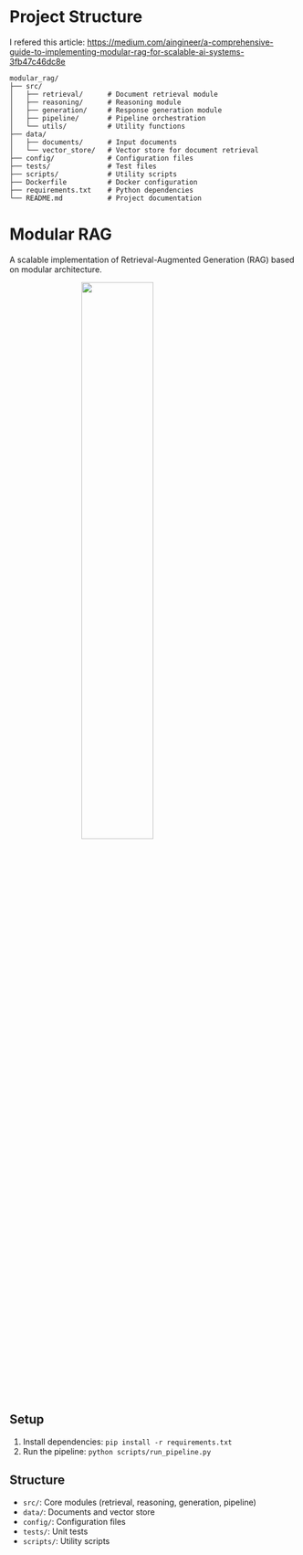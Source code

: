 # Project Structure
I refered this article: https://medium.com/aingineer/a-comprehensive-guide-to-implementing-modular-rag-for-scalable-ai-systems-3fb47c46dc8e


```
modular_rag/
├── src/
│   ├── retrieval/      # Document retrieval module
│   ├── reasoning/      # Reasoning module
│   ├── generation/     # Response generation module
│   ├── pipeline/       # Pipeline orchestration
│   └── utils/          # Utility functions
├── data/
│   ├── documents/      # Input documents
│   └── vector_store/   # Vector store for document retrieval
├── config/             # Configuration files
├── tests/              # Test files
├── scripts/            # Utility scripts
├── Dockerfile          # Docker configuration
├── requirements.txt    # Python dependencies
└── README.md           # Project documentation
```

# Modular RAG
A scalable implementation of Retrieval-Augmented Generation (RAG) based on modular architecture.

<div style="display: block; width: 100%;">
  <img src="https://github.com/user-attachments/assets/13a00264-ccfc-4efe-93bf-4cd01076a7fe" width="50%" style="display: block; margin: 0 auto;" />
</div>



## Setup
1. Install dependencies: `pip install -r requirements.txt`
2. Run the pipeline: `python scripts/run_pipeline.py`

## Structure
- `src/`: Core modules (retrieval, reasoning, generation, pipeline)
- `data/`: Documents and vector store
- `config/`: Configuration files
- `tests/`: Unit tests
- `scripts/`: Utility scripts
